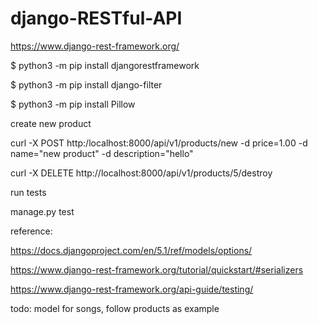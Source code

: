 # django-RESTful-API

https://www.django-rest-framework.org/

$ python3 -m pip install djangorestframework

$ python3 -m pip install django-filter

$ python3 -m pip install Pillow

create new product

curl -X POST http:/localhost:8000/api/v1/products/new -d price=1.00 -d name="new product" -d description="hello"

curl -X DELETE http://localhost:8000/api/v1/products/5/destroy

run tests

manage.py test

reference:

https://docs.djangoproject.com/en/5.1/ref/models/options/

https://www.django-rest-framework.org/tutorial/quickstart/#serializers

https://www.django-rest-framework.org/api-guide/testing/

todo: model for songs, follow products as example